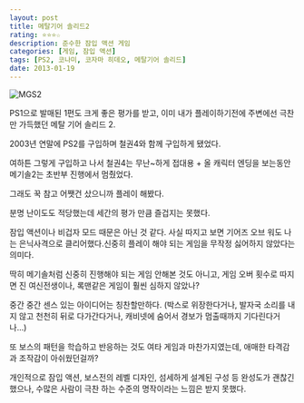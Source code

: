 ```yaml
---
layout: post
title: 메탈기어 솔리드2
rating: ⭐️⭐️⭐️☆
description: 준수한 잠입 액션 게임
categories: [게임, 잠입 액션]
tags: [PS2, 코나미, 코자마 히데오, 메탈기어 솔리드]
date: 2013-01-19
---
```


![MGS2](../../review/img/2013/mgs2.jpg)

PS1으로 발매된 1편도 크게 좋은 평가를 받고, 이미 내가 플레이하기전에 주변에선 극찬만 가득했던 메탈 기어 솔리드 2.

2003년 연말에 PS2를 구입하며 철권4와 함께 구입하게 됐었다.

여하튼 그렇게 구입하고 나서 철권4는 무난~하게 접대용 + 올 캐릭터 엔딩을 보는동안 메기솔2는 초반부 진행에서 멈췄었다.

그래도 꾹 참고 어쨋건 샀으니까 플레이 해봤다.

분명 난이도도 적당했는데 세간의 평가 만큼 즐겁지는 못했다. 

잠입 액션이나 비겁자 모드 때문은 아닌 것 같다. 사실 따지고 보면 기어즈 오브 워도 나는 은닉사격으로 클리어했다.신중히 플레이 해야 되는 게임을 무작정 싫어하지 않았다는 의미다. 

딱히 메기솔처럼 신중히 진행해야 되는 게임 안해본 것도 아니고, 게임 오버 횟수로 따지면 진 여신전생이나, 록맨같은 게임이 훨씬 심하지 않았나?

중간 중간 센스 있는 아이디어는 칭찬할만하다. (박스로 위장한다거나, 발자국 소리를 내지 않고 천천히 뒤로 다가간다거나, 캐비넷에 숨어서 경보가 멈출때까지 기다린다거나...)


또 보스의 패턴을 학습하고 반응하는 것도 여타 게임과 마찬가지였는데, 애매한 타격감과 조작감이 아쉬웠던걸까?

개인적으로 잠입 액션, 보스전의 레벨 디자인, 섬세하게 설계된 구성 등 완성도가 괜찮긴했으나, 수많은 사람이 극찬 하는 수준의 명작이라는 느낌은 받지 못했다.